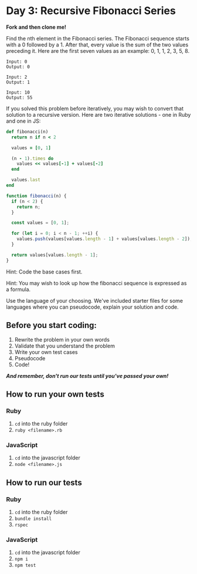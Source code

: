 # Day 3: Recursive Fibonacci Series

**Fork and then clone me!**

Find the nth element in the Fibonacci series. The Fibonacci sequence starts with a 0 followed by a 1. After that, every value is the sum of the two values preceding it. Here are the first seven values as an example: 0, 1, 1, 2, 3, 5, 8.

```
Input: 0
Output: 0

Input: 2
Output: 1

Input: 10
Output: 55
```

If you solved this problem before iteratively, you may wish to convert that solution to a recursive version. Here are two iterative solutions - one in Ruby and one in JS:

```ruby
def fibonacci(n)
  return n if n < 2

  values = [0, 1]

  (n - 1).times do
    values << values[-1] + values[-2]
  end

  values.last
end
```

```javascript
function fibonacci(n) {
  if (n < 2) {
    return n;
  }

  const values = [0, 1];

  for (let i = 0; i < n - 1; ++i) {
    values.push(values[values.length - 1] + values[values.length - 2]);
  }

  return values[values.length - 1];
}
```

Hint: Code the base cases first.

Hint: You may wish to look up how the fibonacci sequence is expressed as a formula.

Use the language of your choosing. We've included starter files for some languages where you can pseudocode, explain your solution and code.

## Before you start coding:

1. Rewrite the problem in your own words
2. Validate that you understand the problem
3. Write your own test cases
4. Pseudocode
5. Code!

**_And remember, don't run our tests until you've passed your own!_**

## How to run your own tests

### Ruby

1. `cd` into the ruby folder
2. `ruby <filename>.rb`

### JavaScript

1. `cd` into the javascript folder
2. `node <filename>.js`

## How to run our tests

### Ruby

1. `cd` into the ruby folder
2. `bundle install`
3. `rspec`

### JavaScript

1. `cd` into the javascript folder
2. `npm i`
3. `npm test`
